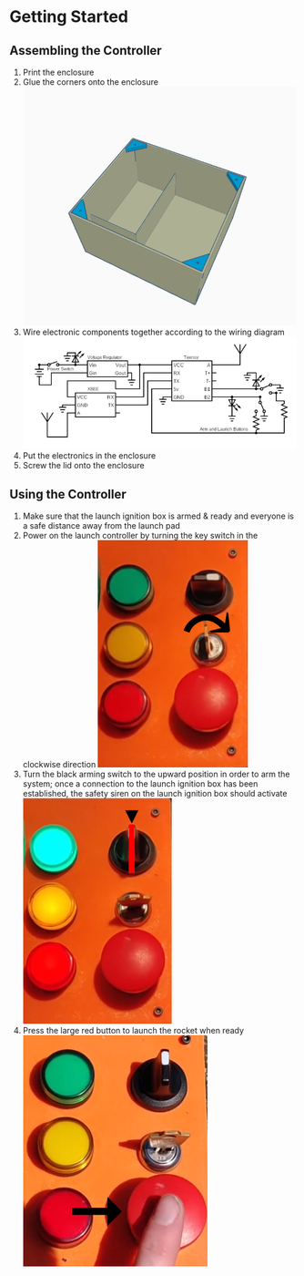 Getting Started
================

Assembling the Controller
--------------------------
1. Print the enclosure
2. Glue the corners onto the enclosure
    ![Enclosure corner placement][corner-placement]
3. Wire electronic components together according to the wiring diagram
    ![Wiring diagram][wiring-diagram]
4. Put the electronics in the enclosure
5. Screw the lid onto the enclosure

Using the Controller
---------------------
1. Make sure that the launch ignition box is armed & ready and everyone is a safe distance away from the launch pad
2. Power on the launch controller by turning the key switch in the clockwise direction
    ![Key-operated power switch][powering-on]
3. Turn the black arming switch to the upward position in order to arm the system; once a connection to the launch ignition box has been established, the safety siren on the launch ignition box should activate
    ![Dual-position arming selector switch in vertical position][arming]
4. Press the large red button to launch the rocket when ready
    ![Dual-position arming selector switch in vertical position][launching]

<!-- Links -->
[corner-placement]: ./images/corner_placement.png "Enclosure corner placement"
[wiring-diagram]: ./images/wiring_diagram.png "Wiring diagram"
[powering-on]: ./images/power_on.png
[arming]: ./images/arming.png
[launching]: ./images/launching.png
